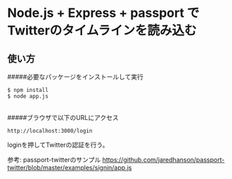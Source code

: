 # Node.js + Express + passport でTwitterのタイムラインを読み込む

## 使い方

#####必要なパッケージをインストールして実行
 ```
$ npm install
$ node app.js
 ```

<br>
#####ブラウザで以下のURLにアクセス
  
 ```
http://localhost:3000/login
 ```

loginを押してTwitterの認証を行う。


参考: 
passport-twitterのサンプル
https://github.com/jaredhanson/passport-twitter/blob/master/examples/signin/app.js